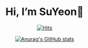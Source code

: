 <div align="center">
  
  # Hi, I’m SuYeon👋
  
[![Hits](https://hits.seeyoufarm.com/api/count/incr/badge.svg?url=https%3A%2F%2Fgithub.com%2Fsuyyeon&count_bg=%23000000&title_bg=%23000000&icon=smugmug.svg&icon_color=%23E7E7E7&title=hits&edge_flat=false)](https://github.com/suyyeon)
  
  
  [![Anurag's GitHub stats](https://github-readme-stats.vercel.app/api?username=suyyeon&theme=material-palenight&show_icons=true)](https://github.com/suyyeon/github-readme-stats)

  
  
  
</div>

<!---
suyyeon/suyyeon is a ✨ special ✨ repository because its `README.md` (this file) appears on your GitHub profile.
You can click the Preview link to take a look at your changes.
--->
